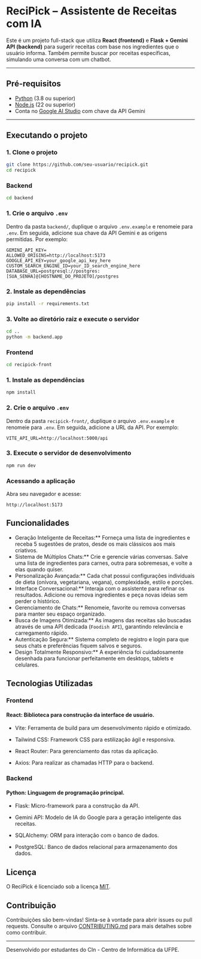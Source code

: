 
# ReciPick – Assistente de Receitas com IA

Este é um projeto full-stack que utiliza **React (frontend)** e **Flask + Gemini API (backend)** para sugerir receitas com base nos ingredientes que o usuário informa. Também permite buscar por receitas específicas, simulando uma conversa com um chatbot.

---

## Pré-requisitos

- [Python](https://www.python.org/) (3.8 ou superior)
- [Node.js](https://nodejs.org/) (22 ou superior)
- Conta no [Google AI Studio](https://makersuite.google.com/app) com chave da API Gemini

---

## Executando o projeto

### 1. Clone o projeto

```bash
git clone https://github.com/seu-usuario/recipick.git
cd recipick
```

### Backend

```bash
cd backend
```

### 1. Crie o arquivo `.env`

Dentro da pasta `backend/`, duplique o arquivo `.env.example` e renomeie para `.env`. Em seguida, adicione sua chave da API Gemini e as origens permitidas. Por exemplo:

```text
GEMINI_API_KEY=
ALLOWED_ORIGINS=http://localhost:5173
GOOGLE_API_KEY=your_google_api_key_here
CUSTOM_SEARCH_ENGINE_ID=your_ID_search_engine_here
DATABASE_URL=postgresql://postgres:[SUA_SENHA]@[HOSTNAME_DO_PROJETO]/postgres
```

### 2. Instale as dependências

```bash
pip install -r requirements.txt
```

### 3. Volte ao diretório raiz e execute o servidor

```bash
cd ..
python -m backend.app
```

### Frontend

```bash
cd recipick-front
```

### 1. Instale as dependências

```bash
npm install
```

### 2. Crie o arquivo `.env`
Dentro da pasta `recipick-front/`, duplique o arquivo `.env.example` e renomeie para `.env`. Em seguida, adicione a URL da API. Por exemplo:

```text
VITE_API_URL=http://localhost:5000/api
```

### 3. Execute o servidor de desenvolvimento

```bash
npm run dev
```

### Acessando a aplicação

Abra seu navegador e acesse:

```text
http://localhost:5173
```

## Funcionalidades

-   Geração Inteligente de Receitas:** Forneça uma lista de ingredientes e receba 5 sugestões de pratos, desde os mais clássicos aos mais criativos.
-   Sistema de Múltiplos Chats:** Crie e gerencie várias conversas. Salve uma lista de ingredientes para carnes, outra para sobremesas, e volte a elas quando quiser.
-   Personalização Avançada:** Cada chat possui configurações individuais de dieta (onívora, vegetariana, vegana), complexidade, estilo e porções.
-   Interface Conversacional:** Interaja com o assistente para refinar os resultados. Adicione ou remova ingredientes e peça novas ideias sem perder o histórico.
-   Gerenciamento de Chats:** Renomeie, favorite ou remova conversas para manter seu espaço organizado.
-   Busca de Imagens Otimizada:** As imagens das receitas são buscadas através de uma API dedicada (`Foodish API`), garantindo relevância e carregamento rápido.
-   Autenticação Segura:** Sistema completo de registro e login para que seus chats e preferências fiquem salvos e seguros.
-   Design Totalmente Responsivo:** A experiência foi cuidadosamente desenhada para funcionar perfeitamente em desktops, tablets e celulares.

## Tecnologias Utilizadas

### Frontend
#### React: Biblioteca para construção da interface de usuário.

- Vite: Ferramenta de build para um desenvolvimento rápido e otimizado.

- Tailwind CSS: Framework CSS para estilização ágil e responsiva.

- React Router: Para gerenciamento das rotas da aplicação.

- Axios: Para realizar as chamadas HTTP para o backend.

### Backend
#### Python: Linguagem de programação principal.

- Flask: Micro-framework para a construção da API.

- Gemini API: Modelo de IA do Google para a geração inteligente das receitas.

- SQLAlchemy: ORM para interação com o banco de dados.

- PostgreSQL: Banco de dados relacional para armazenamento dos dados.

## Licença

O ReciPick é licenciado sob a licença [MIT](LICENSE).

## Contribuição

Contribuições são bem-vindas! Sinta-se à vontade para abrir issues ou pull requests. Consulte o arquivo [CONTRIBUTING.md](CONTRIBUTING.md) para mais detalhes sobre como contribuir.

---
Desenvolvido por estudantes do CIn - Centro de Informática da UFPE.
